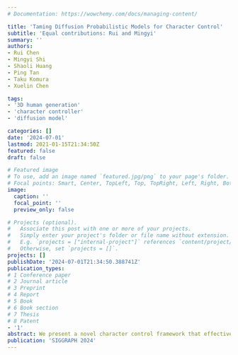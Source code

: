 ```yaml
---
# Documentation: https://wowchemy.com/docs/managing-content/

title: 'Taming Diffusion Probabilistic Models for Character Control'
subtitle: 'Equal contributions: Rui and Mingyi'
summary: ''
authors:
- Rui Chen
- Mingyi Shi
- Shaoli Huang
- Ping Tan
- Taku Komura
- Xuelin Chen

tags:
- '3D human generation'
- 'character controller'
- 'diffusion model'

categories: []
date: '2024-07-01'
lastmod: 2021-01-15T21:34:50Z
featured: false
draft: false

# Featured image
# To use, add an image named `featured.jpg/png` to your page's folder.
# Focal points: Smart, Center, TopLeft, Top, TopRight, Left, Right, BottomLeft, Bottom, BottomRight.
image:
  caption: ''
  focal_point: ''
  preview_only: false

# Projects (optional).
#   Associate this post with one or more of your projects.
#   Simply enter your project's folder or file name without extension.
#   E.g. `projects = ["internal-project"]` references `content/project/deep-learning/index.md`.
#   Otherwise, set `projects = []`.
projects: []
publishDate: '2024-07-01T21:34:50.388741Z'
publication_types:
# 1 Conference paper
# 2 Journal article
# 3 Preprint
# 4 Report
# 5 Book
# 6 Book section
# 7 Thesis
# 8 Patent
- '1'
abstract: We present a novel character control framework that effectively utilizes motion diffusion probabilistic models to generate high-quality and diverse character animations, responding in real-time to a variety of dynamic user-supplied control signals. At the heart of our method lies a transformer-based Conditional Autoregressive Motion Diffusion Model (CAMDM), which takes as input the character's historical motion and can generate a range of diverse potential future motions conditioned on high-level, coarse user control. To meet the demands for diversity, controllability, and computational efficiency required by a real-time controller, we incorporate several key algorithmic designs. These include separate condition tokenization, classifier-free guidance on past motion, and heuristic future trajectory extension, all designed to address the challenges associated with taming motion diffusion probabilistic models for character control. As a result, our work represents the first model that enables real-time generation of high-quality, diverse character animations based on user interactive control, supporting animating the character in multiple styles with a single unified model. We evaluate our method on a diverse set of locomotion skills, demonstrating the merits of our method over existing character controllers.
publication: 'SIGGRAPH 2024'
---
```

